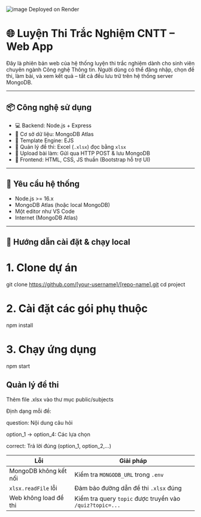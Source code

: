 
![image](https://github.com/user-attachments/assets/78c36918-b0e0-4725-8919-877106e838f6)
Deployed on Render

# 🌐 Luyện Thi Trắc Nghiệm CNTT – Web App

Đây là phiên bản web của hệ thống luyện thi trắc nghiệm dành cho sinh viên chuyên ngành Công nghệ Thông tin. Người dùng có thể đăng nhập, chọn đề thi, làm bài, và xem kết quả – tất cả đều lưu trữ trên hệ thống server MongoDB.

---

## 📦 Công nghệ sử dụng

- 💻 Backend: Node.js + Express
- 🧠 Cơ sở dữ liệu: MongoDB Atlas
- 📄 Template Engine: EJS
- 📁 Quản lý đề thi: Excel (`.xlsx`) đọc bằng `xlsx`
- 📂 Upload bài làm: Gửi qua HTTP POST & lưu MongoDB
- 🎨 Frontend: HTML, CSS, JS thuần (Bootstrap hỗ trợ UI)

---

## 🔧 Yêu cầu hệ thống

- Node.js >= 16.x
- MongoDB Atlas (hoặc local MongoDB)
- Một editor như VS Code
- Internet (MongoDB Atlas)

---

## 🚀 Hướng dẫn cài đặt & chạy local

# 1. Clone dự án
git clone https://github.com/[your-username]/[repo-name].git
cd project

# 2. Cài đặt các gói phụ thuộc
npm install

# 3. Chạy ứng dụng
npm start


## Quản lý đề thi
Thêm file .xlsx vào thư mục public/subjects

Định dạng mỗi đề:

question: Nội dung câu hỏi

option_1 → option_4: Các lựa chọn

correct: Trả lời đúng (option_1, option_2,...)

| Lỗi                   | Giải pháp                                                |
| --------------------- | -------------------------------------------------------- |
| MongoDB không kết nối | Kiểm tra `MONGODB_URL` trong `.env`                      |
| `xlsx.readFile` lỗi   | Đảm bảo đường dẫn đề thi `.xlsx` đúng                    |
| Web không load đề thi | Kiểm tra query `topic` được truyền vào `/quiz?topic=...` |

